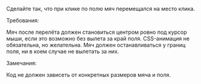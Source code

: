 ﻿Сделайте так, что при клике по полю мяч перемещался на место клика.
 
Требования:

 Мяч после перелёта должен становиться центром ровно под курсор мыши, если это возможно без вылета за край поля.
 CSS-анимация не обязательна, но желательна.
 Мяч должен останавливаться у границ поля, ни в коем случае не вылетать за них.
 
  Замечания:
  
  Код не должен зависеть от конкретных размеров мяча и поля.